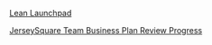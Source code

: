 [Lean Launchpad](http://steveblank.com/slides/)


[JerseySquare Team Business Plan Review Progress](https://www.udacity.com/course/viewer#!/c-ep245/l-48727672/m-48713719)
